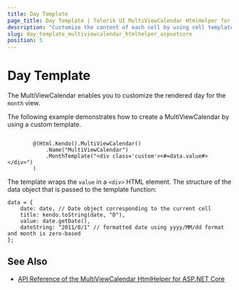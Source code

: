 ```yaml
---
title: Day Template
page_title: Day Template | Telerik UI MultiViewCalendar HtmlHelper for ASP.NET Core
description: "Customize the content of each cell by using cell templates when working with the Telerik UI MultiViewCalendar HtmlHelper for ASP.NET Core (MVC 6 or ASP.NET Core MVC)."
slug: day_template_multiviewcalendar_htmlhelper_aspnetcore
position: 5
---
```


# Day Template

The MultiViewCalendar enables you to customize the rendered day for the `month` view.

The following example demonstrates how to create a MultiViewCalendar by using a custom template.

```Razor

        @(Html.Kendo().MultiViewCalendar()
            .Name("MultiViewCalendar")
            .MonthTemplate("<div class='custom'><#=data.value#></div>")
        )
```

The template wraps the `value` in a `<div>` HTML element. The structure of the data object that is passed to the template function:

    data = {
        date: date, // Date object corresponding to the current cell
        title: kendo.toString(date, "D"),
        value: date.getDate(),
        dateString: "2011/0/1" // formatted date using yyyy/MM/dd format and month is zero-based
    };

## See Also

* [API Reference of the MultiViewCalendar HtmlHelper for ASP.NET Core](/api/multiviewcalendar)
